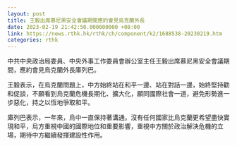 ```yaml
---
layout: post
title: 王毅出席慕尼黑安全會議期間應約會見烏克蘭外長
date: 2023-02-19 21:42:50.000000000 +08:00
link: https://news.rthk.hk/rthk/ch/component/k2/1688538-20230219.htm
categories: rthk
---
```


中共中央政治局委員、中央外事工作委員會辦公室主任王毅出席慕尼黑安全會議期間，應約會見烏克蘭外長庫列巴。

王毅表示，在烏克蘭問題上，中方始終站在和平一邊、站在對話一邊，始終堅持勸和促談，不願看到烏克蘭危機長期化、擴大化，願同國際社會一道，避免形勢進一步惡化，持之以恆地爭取和平。

庫列巴表示，一年來，烏中一直保持著溝通。沒有任何國家比烏克蘭更希望盡快實現和平，烏方重視中國的國際地位和重要影響，重視中方關於政治解決危機的立場，期待中方繼續發揮建設性作用。
